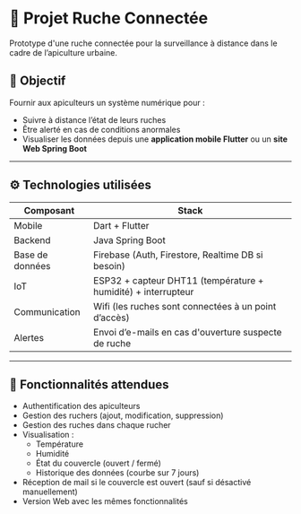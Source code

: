 # 🐝 Projet Ruche Connectée

Prototype d'une ruche connectée pour la surveillance à distance dans le cadre de l’apiculture urbaine.

## 🎯 Objectif

Fournir aux apiculteurs un système numérique pour :
- Suivre à distance l’état de leurs ruches
- Être alerté en cas de conditions anormales
- Visualiser les données depuis une **application mobile Flutter** ou un **site Web Spring Boot**

---

## ⚙️ Technologies utilisées

| Composant       | Stack                                                                 |
|-----------------|-----------------------------------------------------------------------|
| Mobile          | Dart + Flutter                                                        |
| Backend         | Java Spring Boot                                                      |
| Base de données | Firebase (Auth, Firestore, Realtime DB si besoin)                    |
| IoT             | ESP32 + capteur DHT11 (température + humidité) + interrupteur        |
| Communication   | Wifi (les ruches sont connectées à un point d’accès)                 |
| Alertes         | Envoi d’e-mails en cas d'ouverture suspecte de ruche                 |

---

## 📱 Fonctionnalités attendues

- Authentification des apiculteurs
- Gestion des ruchers (ajout, modification, suppression)
- Gestion des ruches dans chaque rucher
- Visualisation :
  - Température
  - Humidité
  - État du couvercle (ouvert / fermé)
  - Historique des données (courbe sur 7 jours)
- Réception de mail si le couvercle est ouvert (sauf si désactivé manuellement)
- Version Web avec les mêmes fonctionnalités
